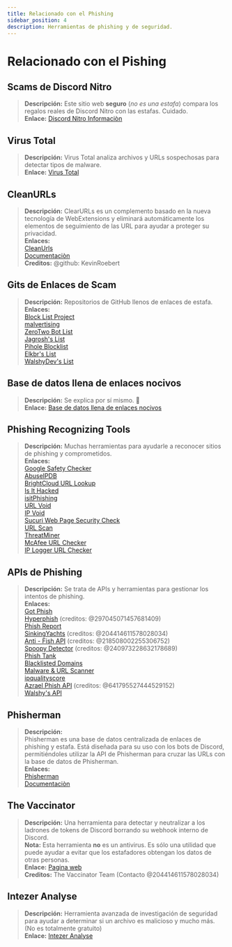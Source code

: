 ```yaml
---
title: Relacionado con el Phishing
sidebar_position: 4
description: Herramientas de phishing y de seguridad.
---
```


# Relacionado con el Pishing

## **Scams de Discord Nitro**

> **Descripción:** Este sitio web **seguro** (*no es una estafa*) compara los regalos reales de Discord Nitro con las estafas. Cuidado.   <br/>
**Enlace:** [Discord Nitro Informaciòn](https://dicsord.gq/)

## **Virus Total**

> **Descripción:** Virus Total analiza archivos y URLs sospechosas para detectar tipos de malware.   <br/>
**Enlace:** [Virus Total](https://www.virustotal.com/gui/home/upload)

## **CleanURLs**

> **Descripción:** ClearURLs es un complemento basado en la nueva tecnología de WebExtensions y eliminará automáticamente los elementos de seguimiento de las URL para ayudar a proteger su privacidad.  <br/>
**Enlaces:**  <br/>
[CleanUrls](https://github.com/ClearURLs/Addon)  <br/>
[Documentaciòn](https://docs.clearurls.xyz/latest/)  <br/>
**Creditos:** @github: KevinRoebert

## **Gits de Enlaces de Scam**

> **Descripción:** Repositorios de GitHub llenos de enlaces de estafa.   <br/>
**Enlaces:**  
[Block List Project](https://blocklistproject.github.io/Lists/)   <br/>
[malvertising](https://github.com/D09r/malvertising/blob/master/scam-domains.csv)   <br/>
[ZeroTwo Bot List](https://github.com/ZeroTwo-Bot/anti-fish-lists/)   <br/>
[Jagrosh's List](https://github.com/jagrosh/Vortex/tree/master/lists)   <br/>
[Pihole Blocklist](https://github.com/mhhakim/pihole-blocklist/)   <br/>
[Elkbr's List](https://github.com/elbkr/bad-websites)  <br/>
[WalshyDev's List](https://github.com/WalshyDev/Discord-bad-domains/blob/main/bad-domains.json)

## **Base de datos llena de enlaces nocivos**

> **Descripción:** Se explica por sí mismo. 🔢   <br/>
**Enlace:** [Base de datos llena de enlaces nocivos](https://urlhaus.abuse.ch/browse/)

## **Phishing Recognizing Tools**

> **Descripción:** Muchas herramientas para ayudarle a reconocer sitios de phishing y comprometidos.  <br/>
**Enlaces:** <br/>
[Google Safety Checker](https://transparencyreport.google.com/safe-browsing/search)  <br/>
[AbuseIPDB](https://www.abuseipdb.com/)  <br/>
[BrightCloud URL Lookup](https://www.brightcloud.com/tools/url-ip-lookup.php)  <br/>
[Is It Hacked](https://www.isithacked.com/)  <br/>
[isitPhishing](https://isitphishing.org/) <br/>
[URL Void](https://www.urlvoid.com/)  <br/>
[IP Void](https://www.ipvoid.com/)  <br/>
[Sucuri Web Page Security Check](https://unmask.sucuri.net/security-report/)  <br/>
[URL Scan](https://urlscan.io/)  <br/>
[ThreatMiner](https://www.threatminer.org/)  <br/>
[McAfee URL Checker](https://www.trustedsource.org/)  <br/>
[IP Logger URL Checker](https://iplogger.com/url-checker)

## APIs de Phishing

> **Descripción:** Se trata de APIs y herramientas para gestionar los intentos de phishing.   <br/>
**Enlaces:** <br/>
[Got Phish](http://gotphish.com/)   <br/>
[Hyperphish](https://api.hyperphish.com/docs) (creditos: @297045071457681409)   <br/>
[Phish Report](https://phish.report/)   <br/>
[SinkingYachts](https://phish.sinking.yachts/docs) (creditos: @204414611578028034)  <br/>
[Anti - Fish API](https://anti-fish.bitflow.dev/) (creditos: @218508002255306752)   <br/>
[Spoopy Detector](https://spoopy.oceanlord.me/) (creditos: @240973228632178689)   <br/>
[Phish Tank](https://phishtank.org/)   <br/>
[Blacklisted Domains](https://api.hyperphish.com/gimme-domains) <br/>
[Malware & URL Scanner](https://chrome.google.com/webstore/detail/malware-url-scanner/ianpniapgjchiheejeipopldaanbjicd) <br/>
[ipqualityscore](https://www.ipqualityscore.com/threat-feeds/malicious-url-scanner)  <br/>
[Azrael Phish API](https://phish.azrael.gg/) (creditos: @641795527444529152)  <br/>
[Walshy's API](https://bad-domains.walshy.dev/)

## **Phisherman**

> **Descripción:**   <br/>
Phisherman es una base de datos centralizada de enlaces de phishing y estafa. Está diseñada para su uso con los bots de Discord, permitiéndoles utilizar la API de Phisherman para cruzar las URLs con la base de datos de Phisherman.   <br/>
**Enlaces:**   <br/>
[Phisherman](https://phisherman.gg/)   <br/>
[Documentaciòn](https://docs.phisherman.gg/)

## **The Vaccinator**

> **Descripción:** Una herramienta para detectar y neutralizar a los ladrones de tokens de Discord borrando su webhook interno de Discord. <br/>
**Nota:** Esta herramienta **no** es un antivirus. Es sólo una utilidad que puede ayudar a evitar que los estafadores obtengan los datos de otras personas. <br/>
**Enlace:** [Pagina web](https://sketchy.tel/)  <br/>
**Creditos:** The Vaccinator Team (Contacto @204414611578028034)

## **Intezer Analyse**

> **Descripción:** Herramienta avanzada de investigación de seguridad para ayudar a determinar si un archivo es malicioso y mucho más. (No es totalmente gratuito) <br/>
**Enlace:** [Intezer Analyse](https://analyze.intezer.com/)
